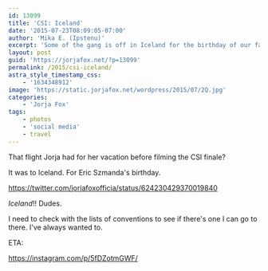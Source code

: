 ```yaml
---
id: 13099
title: 'CSI: Iceland'
date: '2015-07-23T08:09:05-07:00'
author: 'Mika E. (Ipstenu)'
excerpt: 'Some of the gang is off in Iceland for the birthday of our favorite Nord, Eric.'
layout: post
guid: 'https://jorjafox.net/?p=13099'
permalink: /2015/csi-iceland/
astra_style_timestamp_css:
    - '1634348912'
image: 'https://static.jorjafox.net/wordpress/2015/07/2Q.jpg'
categories:
    - 'Jorja Fox'
tags:
    - photos
    - 'social media'
    - travel
---
```


That flight Jorja had for her vacation before filming the CSI finale?

It was to Iceland. For Eric Szmanda's birthday.

https://twitter.com/jorjafoxofficia/status/624230429370019840

<em>Iceland</em>!! Dudes.

I need to check with the lists of conventions to see if there's one I can go to there. I've always wanted to.

ETA:

https://instagram.com/p/5fDZotmGWF/